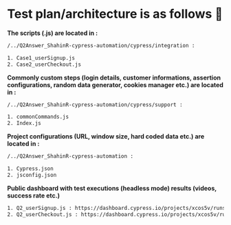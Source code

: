 # Test plan/architecture is as follows :rocket: 
**The scripts (.js) are located in :** 

```bash
/../Q2Answer_ShahinR-cypress-automation/cypress/integration :

1. Case1_userSignup.js
2. Case2_userCheckout.js
```
**Commonly custom steps (login details, customer informations, assertion configurations, random data generator, cookies manager etc.) are located in :**

```bash
/../Q2Answer_ShahinR-cypress-automation/cypress/support :

1. commonCommands.js
2. Index.js
```
**Project configurations (URL, window size, hard coded data etc.) are located in :**

```bash
/../Q2Answer_ShahinR-cypress-automation :

1. Cypress.json
2. jsconfig.json
```
**Public dashboard with test executions (headless mode) results (videos, success rate etc.)**

```bash
1. Q2_userSignup.js : https://dashboard.cypress.io/projects/xcos5v/runs/1/specs/fb71f829-2122-43d9-92d4-def11e3552ab/video
2. Q2_userCheckout.js : https://dashboard.cypress.io/projects/xcos5v/runs/2/specs/1f059a28-b045-42eb-b10e-f02cb496ed1f/video
```
